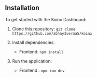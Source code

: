 ## Installation

To get started with the Koinx Dashboard:

1. Clone this repository: `git clone https://github.com/abhay1verma5/koinx`
  
2. Install dependencies:
  
   - Frontend: `npm install`
   
4. Run the application:
   
   - Frontend : `npm run dev`
     



